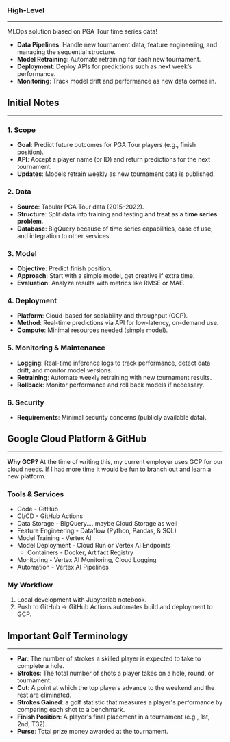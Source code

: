 ### High-Level
---
MLOps solution biased on PGA Tour time series data!

- **Data Pipelines**: Handle new tournament data, feature engineering, and managing the sequential structure.
- **Model Retraining**: Automate retraining for each new tournament.
- **Deployment**: Deploy APIs for predictions such as next week’s performance.
- **Monitoring**: Track model drift and performance as new data comes in.

## Initial Notes
---

### 1. Scope

- **Goal**: Predict future outcomes for PGA Tour players (e.g., finish position).
- **API**: Accept a player name (or ID) and return predictions for the next tournament.
- **Updates**: Models retrain weekly as new tournament data is published.

### 2. Data
- **Source**: Tabular PGA Tour data (2015–2022).
- **Structure**: Split data into training and testing and treat as a **time series problem**.
- **Database**:  BigQuery because of time series capabilities, ease of use, and integration to other services.

### 3. Model
- **Objective**: Predict finish position.
- **Approach**: Start with a simple model, get creative if extra time.
- **Evaluation**: Analyze results with metrics like RMSE or MAE.

### 4. Deployment
- **Platform**: Cloud-based for scalability and throughput (GCP).
- **Method**: Real-time predictions via API for low-latency, on-demand use.
- **Compute**: Minimal resources needed (simple model).

### 5. Monitoring & Maintenance
- **Logging**: Real-time inference logs to track performance, detect data drift, and monitor model versions.
- **Retraining**: Automate weekly retraining with new tournament results.
- **Rollback**: Monitor performance and roll back models if necessary.

### 6. Security
- **Requirements**: Minimal security concerns (publicly available data).

## Google Cloud Platform & GitHub
---
**Why GCP?** At the time of writing this, my current employer uses GCP for our cloud needs. If I had more time it would be fun to branch out and learn a new platform.

### Tools & Services
- Code - GitHub
- CI/CD - GitHub Actions
- Data Storage - BigQuery.... maybe Cloud Storage as well
- Feature Engineering - Dataflow (Python, Pandas, & SQL)
- Model Training - Vertex AI
- Model Deployment - Cloud Run or Vertex AI Endpoints
	- Containers - Docker, Artifact Registry
- Monitoring - Vertex AI Monitoring, Cloud Logging
- Automation - Vertex AI Pipelines

### My Workflow
1. Local development with Jupyterlab notebook. 
2. Push to GitHub -> GitHub Actions automates build and deployment to GCP.

## Important Golf Terminology
---
- **Par**: The number of strokes a skilled player is expected to take to complete a hole.
- **Strokes**: The total number of shots a player takes on a hole, round, or tournament.
- **Cut**: A point at which the top players advance to the weekend and the rest are eliminated.
- **Strokes Gained**: a golf statistic that measures a player's performance by comparing each shot to a benchmark. 
- **Finish Position**:  A player's final placement in a tournament (e.g., 1st, 2nd, T32). 
- **Purse**: Total prize money awarded at the tournament.